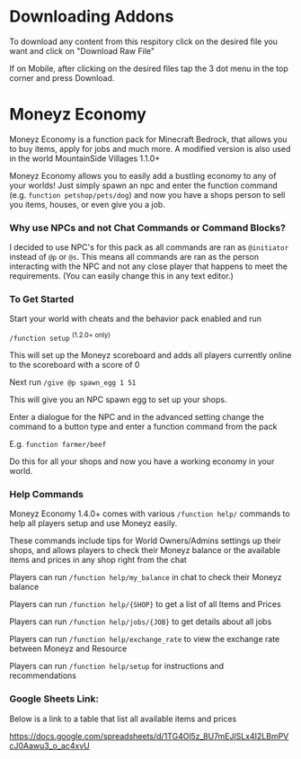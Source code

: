 # Downloading Addons
To download any content from this respitory click on the desired file you want and click on "Download Raw File"

If on Mobile, after clicking on the desired files tap the 3 dot menu in the top corner and press Download.

# Moneyz Economy
Moneyz Economy is a function pack for Minecraft Bedrock, that allows you to buy items, apply for jobs and much more. A modified version is also used in the world MountainSide Villages 1.1.0+

Moneyz Economy allows you to easily add a bustling economy to any of your worlds! Just simply spawn an npc and enter the function command (e.g. `function petshop/pets/dog`) and now you have a shops person to sell you items, houses, or even give you a job.

### Why use NPCs and not Chat Commands or Command Blocks?
I decided to use NPC's for this pack as all commands are ran as `@initiator` instead of `@p` or `@s`. This means all commands are ran as the person interacting with the NPC and not any close player that happens to meet the requirements. (You can easily change this in any text editor.)

### To Get Started 

Start your world with cheats and the behavior pack enabled and run 

`/function setup` <sup> (1.2.0+ only) </sup>

This will set up the Moneyz scoreboard and adds all players currently online to the scoreboard with a score of 0

Next run `/give @p spawn_egg 1 51`

This will give you an NPC spawn egg to set up your shops.

Enter a dialogue for the NPC and in the advanced setting change the command to a button type and enter a function command from the pack

E.g. `function farmer/beef`

Do this for all your shops and now you have a working economy in your world.

### Help Commands
Moneyz Economy 1.4.0+ comes with various `/function help/` commands to help all players setup and use Moneyz easily.

These commands include tips for World Owners/Admins settings up their shops, and allows players to check their Moneyz balance or the available items and prices in any shop right from the chat

Players can run `/function help/my_balance` in chat to check their Moneyz balance

Players can run `/function help/{SHOP}` to get a list of all Items and Prices

Players can run `/function help/jobs/{JOB}` to get details about all jobs

Players can run `/function help/exchange_rate` to view the exchange rate between Moneyz and Resource

Players can run `/function help/setup` for instructions and recommendations

### Google Sheets Link:
Below is a link to a table that list all available items and prices

https://docs.google.com/spreadsheets/d/1TG4Ol5z_8U7mEJlSLx4I2LBmPVcJ0Aawu3_o_ac4xvU
